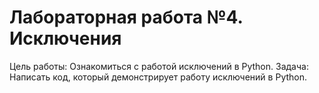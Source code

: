 # Лабораторная работа №4. Исключения

Цель работы: Ознакомиться с работой исключений в Python.
Задача: Написать код, который демонстрирует работу исключений в Python.